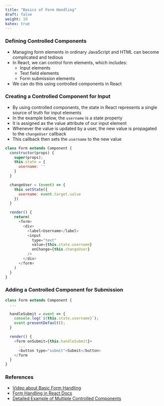 ```yaml
---
title: "Basics of Form Handling"
draft: false
weight: 10
katex: true
---
```


### Defining Controlled Components
- Managing form elements in ordinary JavaScript and HTML can become complicated and tedious
- In React, we can control form elements, which includes:
	- Input elements
	- Text field elements
	- Form submission elements
- We can do this using controlled components in React

### Creating a Controlled Component for Input
- By using controlled components, the state in React represents a single source of truth for input elements
- In the example below, the `username` is a state property
- It is assigned as the value attribute of our input element
- Whenever the value is updated by a user, the new value is propagated to the `changeUser` callback
- This callback then sets the `username` to the new value

```js
class Form extends Component {
  constructor(props) {
    super(props);
    this.state = {
      username: ''
    }
  }

  changeUser = (event) => {
    this.setState({
      username: event.target.value
    })
  }

  render() {
    return(
      <form>
        <div>
          <label>Username</label>
          <input
            type="text"
            value={this.state.username}
            onChange={this.changeUser}
          />
        </div>
      </form>
    )
  }
}
```

### Adding a Controlled Component for Submission

```js
class Form extends Component {
  ...

  handleSubmit = event => {
    console.log(`${this.state.username}`); 
    event.preventDefault(); 
  }

  render() {
    <form onSubmit={this.handleSubmit}>
      ...
      <button type="submit">Submit</button>
    </form
  }
}
```

### References
- [Video about Basic Form Handling](https://www.youtube.com/watch?v=7Vo_VCcWupQ&list=PLC3y8-rFHvwgg3vaYJgHGnModB54rxOk3&index=21)
- [Form Handling in React Docs](https://reactjs.org/docs/forms.html)
- [Detailed Example of Multiple Controlled Components](https://github.com/gopinav/React-Tutorials/blob/master/React%20Fundamentals/forms-demo/src/Form.js)
